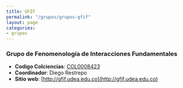 ```yaml
---
title: GFIF
permalink: "/grupos/grupos-gfif"
layout: page
categories:
- grupos
---
```


### Grupo de Fenomenología de Interacciones Fundamentales 
* __Codigo Colciencias__: [COL0008423](http://scienti.colciencias.gov.co:8085/gruplac/jsp/visualiza/visualizagr.jsp?nro=00000000001676)
* __Coordinador__: Diego Restrepo
* __Sitio web__: [http://gfif.udea.edu.co](http://gfif.udea.edu.co)
